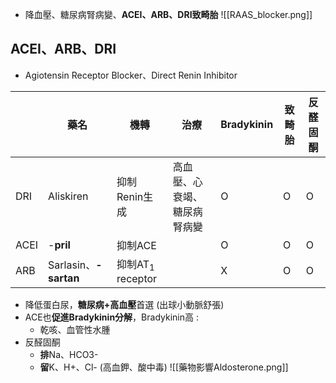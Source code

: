 - 降血壓、糖尿病腎病變、**ACEI、ARB、DRI致畸胎**
![[RAAS_blocker.png]]
## ACEI、ARB、DRI
- Agiotensin Receptor Blocker、Direct Renin Inhibitor

|      | 藥名             | 機轉             | 治療                         | Bradykinin | 致畸胎 | 反醛固酮 |
|------|------------------|------------------|------------------------------|------------|--------|----------|
| DRI  | Aliskiren        | 抑制Renin生成    | 高血壓、心衰竭、糖尿病腎病變 | O          | O      | O        |
| ACEI | -**pril**             | 抑制ACE          |                              | O          | O      | O        |
| ARB  | Sarlasin、**-sartan** | 抑制AT$_1$ receptor |                              | X          | O      | O        |
- 降低蛋白尿，**糖尿病+高血壓**首選 (出球小動脈舒張)
- ACE也**促進Bradykinin分解**，Bradykinin高 :
	- 乾咳、血管性水腫
- 反醛固酮
	- **排**Na、HCO3-
	- **留**K、H+、Cl- (高血鉀、酸中毒)
![[藥物影響Aldosterone.png]]